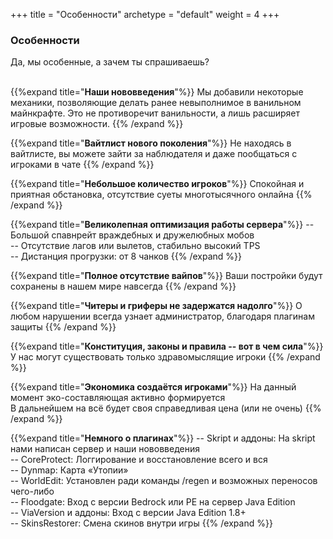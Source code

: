 +++
title = "Особенности"
archetype = "default"
weight = 4
+++

### Особенности
<gray>Да, мы особенные, а зачем ты спрашиваешь?</gray>

\
{{%expand title="**Наши нововведения**"%}}
Мы добавили некоторые механики, позволяющие делать ранее невыполнимое в ванильном майнкрафте. Это не противоречит ванильности, а лишь расширяет игровые возможности. 
{{% /expand %}}

{{%expand title="**Вайтлист нового поколения**"%}}
Не находясь в вайтлисте, вы можете зайти за наблюдателя и даже пообщаться с игроками в чате
{{% /expand %}}

{{%expand title="**Небольшое количество игроков**"%}}
Спокойная и приятная обстановка, отсутствие суеты многотысячного онлайна
{{% /expand %}}

{{%expand title="**Великолепная оптимизация работы сервера**"%}}
-- Большой спавнрейт враждебных и дружелюбных мобов\
-- Отсутствие лагов или вылетов, стабильно высокий TPS\
-- Дистанция прогрузки: от 8 чанков
{{% /expand %}}

{{%expand title="**Полное отсутствие вайпов**"%}}
Ваши постройки будут сохранены в нашем мире навсегда
{{% /expand %}}

{{%expand title="**Читеры и гриферы не задержатся надолго**"%}}
О любом нарушении всегда узнает администратор, благодаря плагинам защиты
{{% /expand %}}

{{%expand title="**Конституция, законы и правила -- вот в чем сила**"%}}
У нас могут существовать только здравомыслящие игроки
{{% /expand %}}

{{%expand title="**Экономика создаётся игроками**"%}}
На данный момент эко-составляющая активно формируется\
В дальнейшем на всё будет своя справедливая цена (или не очень)
{{% /expand %}}

{{%expand title="**Немного о плагинах**"%}}
-- Skript и аддоны: На skript нами написан сервер и наши нововведения\
-- CoreProtect: Логгирование и восстановление всего и вся\
-- Dynmap: Карта «Утопии»\
-- WorldEdit: Установлен ради команды /regen и возможных переносов чего-либо\
-- Floodgate: Вход с версии Bedrock или PE на сервер Java Edition\
-- ViaVersion и аддоны: Вход с версии Java Edition 1.8+\
-- SkinsRestorer: Смена скинов внутри игры
{{% /expand %}}